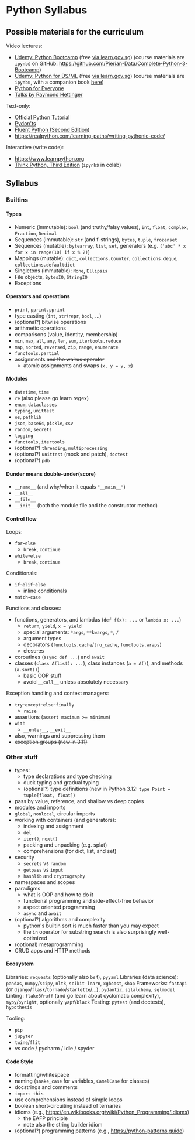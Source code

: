 # Python Syllabus

## Possible materials for the curriculum

Video lectures:

* [Udemy: Python Bootcamp](https://www.udemy.com/course/complete-python-bootcamp/)
  (free [via learn.gov.sg](https://learncsc.udemy.com/course/complete-python-bootcamp/))
  (course materials are `ipynb`s on GitHub: https://github.com/Pierian-Data/Complete-Python-3-Bootcamp)
* [Udemy: Python for DS/ML](https://www.udemy.com/course/python-for-data-science-and-machine-learning-bootcamp/)
  (free [via learn.gov.sg](https://learncsc.udemy.com/course/python-for-data-science-and-machine-learning-bootcamp/))
  (course materials are `ipynb`s, with a companion book [here](https://www.statlearning.com))
* [Python for Everyone](https://www.py4e.com)
* [Talks by Raymond Hettinger](https://youtube.com/playlist?list=PLRVdut2KPAguz3xcd22i_o_onnmDKj3MA)

Text-only:

* [Official Python Tutorial](https://docs.python.org/3/tutorial/)
* [Pydon'ts](https://mathspp.gumroad.com/l/pydonts)
* [Fluent Python (Second Edition)](https://www.oreilly.com/library/view/fluent-python-2nd/9781492056348/)
* https://realpython.com/learning-paths/writing-pythonic-code/

Interactive (write code):

* https://www.learnpython.org
* [Think Python, Third Edition](https://allendowney.github.io/ThinkPython/) (`ipynb`s in colab)

## Syllabus

### Builtins

#### Types

* Numeric (immutable): `bool` (and truthy/falsy values), `int`, `float`, `complex`, `Fraction`, `Decimal`
* Sequences (immutable): `str` (and f-strings), `bytes`, `tuple`, `frozenset`
* Sequences (mutable): `bytearray`, `list`, `set`, generators (e.g. `('abc' * x for x in range(10) if x % 2)`)
* Mappings (mutable): `dict`, `collections.Counter`, `collections.deque`, `collections.defaultdict`
* Singletons (immutable): `None`, `Ellipsis`
* File objects, `BytesIO`, `StringIO`
* Exceptions

#### Operators and operations

* `print`, `pprint.pprint`
* type casting (`int`, `str`/`repr`, `bool`, ...)
* (optional?) bitwise operations
* arithmetic operations
* comparisons (value, identity, membership)
* `min`, `max`, `all`, `any`, `len`, `sum`, `itertools.reduce`
* `map`, `sorted`, `reversed`, `zip`, `range`, `enumerate`
* `functools.partial`
* assignments ~~and the walrus operator~~
    * atomic assignments and swaps (`x, y = y, x`)

#### Modules

* `datetime`, `time`
* `re` (also please go learn regex)
* `enum`, `dataclasses`
* `typing`, `unittest`
* `os`, `pathlib`
* `json`, `base64`, `pickle`, `csv`
* `random`, `secrets`
* `logging`
* `functools`, `itertools`
* (optional?) `threading`, `multiprocessing`
* (optional?) `unittest` (mock and patch), `doctest`
* (optional?) `pdb`

#### Dunder means double-under(score)

* `__name__` (and why/when it equals `"__main__"`)
* `__all__`
* `__file__`
* `__init__` (both the module file and the constructor method)

#### Control flow

Loops:

* `for`-`else`
    * `break`, `continue`
* `while`-`else`
    * `break`, `continue`

Conditionals:

* `if`-`elif`-`else`
    * inline conditionals
* `match`-`case`

Functions and classes:

* functions, generators, and lambdas (`def f(x): ...` or `lambda x: ...`)
    * `return`, `yield`, `x = yield`
    * special arguments: `*args`, `**kwargs`, `*`, `/`
    * argument types
    * decorators (`functools.cache`/`lru_cache`, `functools.wraps`)
    * ~~closures~~
* coroutines (`async def ...`) and `await`
* classes (`class A(list): ...`), class instances (`a = A()`), and methods (`a.sort()`)
    * basic OOP stuff
    * avoid `__call__` unless absolutely necessary

Exception handling and context managers:

* `try`-`except`-`else`-`finally`
    * `raise`
* assertions (`assert maximum >= minimum`)
* `with`
    * `__enter__`, `__exit__`
* also, warnings and suppressing them
* ~~exception groups (new in 3.11)~~

### Other stuff

* types:
    * type declarations and type checking
    * duck typing and gradual typing
    * (optional?) type definitions (new in Python 3.12: `type Point = tuple[float, float]`)
* pass by value, reference, and shallow vs deep copies
* modules and imports
* `global`, `nonlocal`, circular imports
* working with containers (and generators):
    * indexing and assignment
    * `del`
    * `iter()`, `next()`
    * packing and unpacking (e.g. splat)
    * comprehensions (for dict, list, and set)
* security
    * `secrets` vs `random`
    * `getpass` vs `input`
    * `hashlib` and `cryptography`
* namespaces and scopes
* paradigms
    * what is OOP and how to do it
    * functional programming and side-effect-free behavior
    * aspect oriented programming
    * `async` and `await`
* (optional?) algorithms and complexity
    * python's builtin sort is much faster than you may expect
    * the `in` operator for substring search is also surprisingly well-optimized
* (optional) metaprogramming
* CRUD apps and HTTP methods

#### Ecosystem

Libraries: `requests` (optionally also `bs4`), `pyyaml`
Libraries (data science): `pandas`, `numpy`/`scipy`, `nltk`, `scikit-learn`, `xgboost`, `shap`
Frameworks: `fastapi` (or `django`/`flask`/`tornado`/`starlette`/...), `pydantic`, `sqlalchemy`, `sqlmodel`
Linting: `flake8`/`ruff` (and go learn about cyclomatic complexity), `mypy`/`pyright`, optionally `yapf`/`black`
Testing: `pytest` (and doctests), `hypothesis`

Tooling:

* `pip`
* `jupyter`
* `twine`/`flit`
* vs code / pycharm / idle / spyder

#### Code Style

* formatting/whitespace
* naming (`snake_case` for variables, `CamelCase` for classes)
* docstrings and comments
* `import this`
* use comprehensions instead of simple loops
* boolean short-circuiting instead of ternaries
* idioms (e.g., https://en.wikibooks.org/wiki/Python_Programming/Idioms)
    * the EAFP principle
    * note also the string builder idiom
* (optional?) programming patterns (e.g., https://python-patterns.guide)
